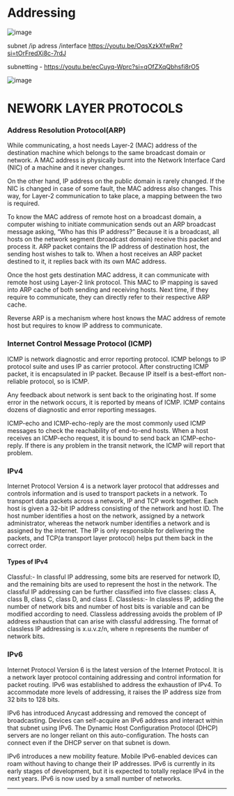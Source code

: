 # Addressing 
![image](https://github.com/brahmbeyond/Notes-App/assets/65112908/10593620-48b2-4f83-988c-6ea3e3c83e41)

subnet /ip adress /interface 
https://youtu.be/OqsXzkXfwRw?si=tOrFredXi8c-7rdJ

subnetting - https://youtu.be/ecCuyq-Wprc?si=qOfZXqQbhsfi8rO5

![image](https://github.com/brahmbeyond/Notes-App/assets/65112908/aa3f7ff4-ec3e-48d9-94d5-2ac3390f9473)


# NEWORK LAYER PROTOCOLS
### Address Resolution Protocol(ARP)
While communicating, a host needs Layer-2 (MAC) address of the destination machine which belongs to the same broadcast domain or network. A MAC address is physically burnt into the Network Interface Card (NIC) of a machine and it never changes.

On the other hand, IP address on the public domain is rarely changed. If the NIC is changed in case of some fault, the MAC address also changes. This way, for Layer-2 communication to take place, a mapping between the two is required.

To know the MAC address of remote host on a broadcast domain, a computer wishing to initiate communication sends out an ARP broadcast message asking, “Who has this IP address?” Because it is a broadcast, all hosts on the network segment (broadcast domain) receive this packet and process it. ARP packet contains the IP address of destination host, the sending host wishes to talk to. When a host receives an ARP packet destined to it, it replies back with its own MAC address.

Once the host gets destination MAC address, it can communicate with remote host using Layer-2 link protocol. This MAC to IP mapping is saved into ARP cache of both sending and receiving hosts. Next time, if they require to communicate, they can directly refer to their respective ARP cache.

Reverse ARP is a mechanism where host knows the MAC address of remote host but requires to know IP address to communicate.


### Internet Control Message Protocol (ICMP)
ICMP is network diagnostic and error reporting protocol. ICMP belongs to IP protocol suite and uses IP as carrier protocol. After constructing ICMP packet, it is encapsulated in IP packet. Because IP itself is a best-effort non-reliable protocol, so is ICMP.

Any feedback about network is sent back to the originating host. If some error in the network occurs, it is reported by means of ICMP. ICMP contains dozens of diagnostic and error reporting messages.

ICMP-echo and ICMP-echo-reply are the most commonly used ICMP messages to check the reachability of end-to-end hosts. When a host receives an ICMP-echo request, it is bound to send back an ICMP-echo-reply. If there is any problem in the transit network, the ICMP will report that problem.

### IPv4
Internet Protocol Version 4 is a network layer protocol that addresses and controls information and is used to transport packets in a network. To transport data packets across a network, IP and TCP work together. Each host is given a 32-bit IP address consisting of the network and host ID. The host number identifies a host on the network, assigned by a network administrator, whereas the network number identifies a network and is assigned by the internet. The IP is only responsible for delivering the packets, and TCP(a transport layer protocol) helps put them back in the correct order.

#### **Types of IPv4**

Classful:- In classful IP addressing, some bits are reserved for network ID, and the remaining bits are used to represent the host in the network. The classful IP addressing can be further classified into five classes: class A, class B, class C, class D, and class E.
Classless:- In classless IP, adding the number of network bits and number of host bits is variable and can be modified according to need. Classless addressing avoids the problem of IP address exhaustion that can arise with classful addressing. The format of classless IP addressing is x.u.v.z/n, where n represents the number of network bits.


### IPv6
Internet Protocol Version 6 is the latest version of the Internet Protocol. It is a network layer protocol containing addressing and control information for packet routing. IPv6 was established to address the exhaustion of IPv4. To accommodate more levels of addressing, it raises the IP address size from 32 bits to 128 bits.

IPv6 has introduced Anycast addressing and removed the concept of broadcasting. Devices can self-acquire an IPv6 address and interact within that subnet using IPv6. The Dynamic Host Configuration Protocol (DHCP) servers are no longer reliant on this auto-configuration. The hosts can connect even if the DHCP server on that subnet is down.

IPv6 introduces a new mobility feature. Mobile IPv6-enabled devices can roam without having to change their IP addresses. IPv6 is currently in its early stages of development, but it is expected to totally replace IPv4 in the next years. IPv6 is now used by a small number of networks.

-----






